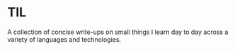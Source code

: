 # TIL
A collection of concise write-ups on small things I learn day to day across a variety of languages and technologies.

